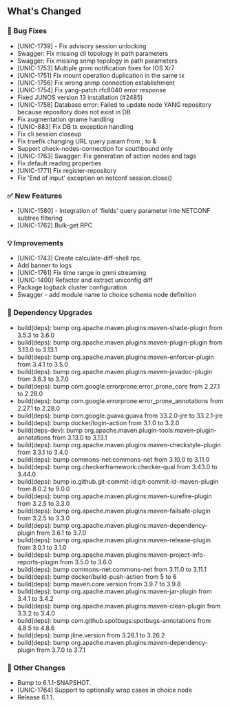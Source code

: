 <!-- Release notes generated using configuration in .github/release.yml at 6.1.1 -->

## What's Changed
### 🐞 Bug Fixes
* [UNIC-1739] - Fix advisory session unlocking
* Swagger: Fix missing cli topology in path parameters
* Swagger: Fix missing snmp topology in path parameters
* [UNIC-1753] Multiple gnmi notification fixes for IOS Xr7
* [UNIC-1751] Fix mount operation duplication in the same tx
* [UNIC-1756] Fix wrong snmp connection establishment
* [UNIC-1754] Fix yang-patch rfc8040 error response
* Fixed JUNOS version 13 installation (#2485)
* [UNIC-1758] Database error: Failed to update node YANG repository because repository does not exist in DB
* Fix augmentation qname handling
* [UNIC-883] Fix DB tx exception handling
* Fix cli session closeup
* Fix traefik changing URL query param from ; to &
* Support check-nodes-connection for southbound only
* [UNIC-1763] Swagger: Fix generation of action nodes and tags
* Fix default reading properties
* [UNIC-1771] Fix register-repository
* Fix 'End of input' exception on netconf session.close()
### ✅ New Features
* [UNIC-1580] - Integration of 'fields' query parameter into NETCONF subtree filtering
* [UNIC-1762] Bulk-get RPC
### 💡 Improvements
* [UNIC-1743] Create calculate-diff-shell rpc.
* Add banner to logs
* [UNIC-1761] Fix time range in gnmi streaming
* [UNIC-1400] Refactor and extract uniconfig diff
* Package logback cluster configuration
* Swagger - add module name to choice schema node definition
### 🔨 Dependency Upgrades
* build(deps): bump org.apache.maven.plugins:maven-shade-plugin from 3.5.3 to 3.6.0
* build(deps): bump org.apache.maven.plugins:maven-plugin-plugin from 3.13.0 to 3.13.1
* build(deps): bump org.apache.maven.plugins:maven-enforcer-plugin from 3.4.1 to 3.5.0
* build(deps): bump org.apache.maven.plugins:maven-javadoc-plugin from 3.6.3 to 3.7.0
* build(deps): bump com.google.errorprone:error_prone_core from 2.27.1 to 2.28.0
* build(deps): bump com.google.errorprone:error_prone_annotations from 2.27.1 to 2.28.0
* build(deps): bump com.google.guava:guava from 33.2.0-jre to 33.2.1-jre
* build(deps): bump docker/login-action from 3.1.0 to 3.2.0
* build(deps-dev): bump org.apache.maven.plugin-tools:maven-plugin-annotations from 3.13.0 to 3.13.1
* build(deps): bump org.apache.maven.plugins:maven-checkstyle-plugin from 3.3.1 to 3.4.0
* build(deps): bump commons-net:commons-net from 3.10.0 to 3.11.0
* build(deps): bump org.checkerframework:checker-qual from 3.43.0 to 3.44.0
* build(deps): bump io.github.git-commit-id:git-commit-id-maven-plugin from 8.0.2 to 9.0.0
* build(deps): bump org.apache.maven.plugins:maven-surefire-plugin from 3.2.5 to 3.3.0
* build(deps): bump org.apache.maven.plugins:maven-failsafe-plugin from 3.2.5 to 3.3.0
* build(deps): bump org.apache.maven.plugins:maven-dependency-plugin from 3.6.1 to 3.7.0
* build(deps): bump org.apache.maven.plugins:maven-release-plugin from 3.0.1 to 3.1.0
* build(deps): bump org.apache.maven.plugins:maven-project-info-reports-plugin from 3.5.0 to 3.6.0
* build(deps): bump commons-net:commons-net from 3.11.0 to 3.11.1
* build(deps): bump docker/build-push-action from 5 to 6
* build(deps): bump maven.core.version from 3.9.7 to 3.9.8
* build(deps): bump org.apache.maven.plugins:maven-jar-plugin from 3.4.1 to 3.4.2
* build(deps): bump org.apache.maven.plugins:maven-clean-plugin from 3.3.2 to 3.4.0
* build(deps): bump com.github.spotbugs:spotbugs-annotations from 4.8.5 to 4.8.6
* build(deps): bump jline.version from 3.26.1 to 3.26.2
* build(deps): bump org.apache.maven.plugins:maven-dependency-plugin from 3.7.0 to 3.7.1
### 🔧 Other Changes
* Bump to 6.1.1-SNAPSHOT.
* [UNIC-1764] Support to optionally wrap cases in choice node
* Release 6.1.1.

